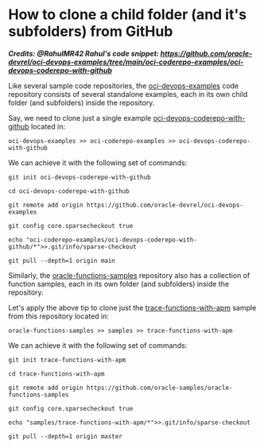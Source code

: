 # How to clone a child folder (and it's subfolders) from GitHub

***Credits: @RahulMR42 Rahul's code snippet:
https://github.com/oracle-devrel/oci-devops-examples/tree/main/oci-coderepo-examples/oci-devops-coderepo-with-github***


Like several sample code repositories, the [oci-devops-examples](https://github.com/oracle-devrel/oci-devops-examples) code repository consists of several standalone examples, each in its own child folder (and subfolders) inside the repository. 

Say, we need to clone just a single example [oci-devops-coderepo-with-github](https://github.com/oracle-devrel/oci-devops-examples/tree/main/oci-coderepo-examples/oci-devops-coderepo-with-github) located in:
```
oci-devops-examples >> oci-coderepo-examples >> oci-devops-coderepo-with-github
```

We can achieve it with the following set of commands:

``` shell
git init oci-devops-coderepo-with-github

cd oci-devops-coderepo-with-github

git remote add origin https://github.com/oracle-devrel/oci-devops-examples

git config core.sparsecheckout true

echo "oci-coderepo-examples/oci-devops-coderepo-with-github/*">>.git/info/sparse-checkout

git pull --depth=1 origin main
```

Similarly, the [oracle-functions-samples](https://github.com/oracle-samples/oracle-functions-samples) repository also has a collection of function samples, each in its own folder (and subfolders) inside the repository. 

Let's apply the above tip to clone just the [trace-functions-with-apm](https://github.com/oracle-samples/oracle-functions-samples/tree/master/samples/trace-functions-with-apm) sample from this repository located in:

```
oracle-functions-samples >> samples >> trace-functions-with-apm
```

We can achieve it with the following set of commands:

``` shell
git init trace-functions-with-apm

cd trace-functions-with-apm

git remote add origin https://github.com/oracle-samples/oracle-functions-samples

git config core.sparsecheckout true

echo "samples/trace-functions-with-apm/*">>.git/info/sparse-checkout

git pull --depth=1 origin master
```